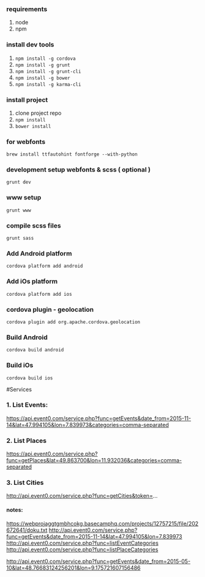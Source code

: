 ### requirements
1. node
2. npm

### install dev tools
1. ``` npm install -g cordova ```
2. ``` npm install -g grunt ```
3. ``` npm install -g grunt-cli ```
4. ``` npm install -g bower ```
5. ``` npm install -g karma-cli ```

### install project
1. clone project repo
2. ```npm install```
3. ```bower install```

### for webfonts
```brew install ttfautohint fontforge --with-python```

### development setup webfonts & scss ( optional )
```grunt dev```

### www setup
 ```grunt www```

### compile scss files 
```grunt sass```

### Add Android platform
```cordova platform add android```


### Add iOs platform
```cordova platform add ios```

### cordova plugin - geolocation 
```cordova plugin add org.apache.cordova.geolocation```


### Build Android
```cordova build android```

### Build iOs
```cordova build ios```



#Services

### 1. List Events:
https://api.event0.com/service.php?func=getEvents&date_from=2015-11-14&lat=47.994105&lon=7.839973&categories=comma-separated

### 2. List Places
https://api.event0.com/service.php?func=getPlaces&lat=49.863700&lon=11.932036&categories=comma-separated

### 3. List Cities
http://api.event0.com/service.php?func=getCities&token=...


#### notes:

https://webprojaggtgmbhcokg.basecamphq.com/projects/12757215/file/202672641/doku.txt
http://api.event0.com/service.php?func=getEvents&date_from=2015-11-14&lat=47.994105&lon=7.839973
http://api.event0.com/service.php?func=listEventCategories
http://api.event0.com/service.php?func=listPlaceCategories



http://api.event0.com/service.php?func=getEvents&date_from=2015-05-10&lat=48.76683124256201&lon=9.175721607156486